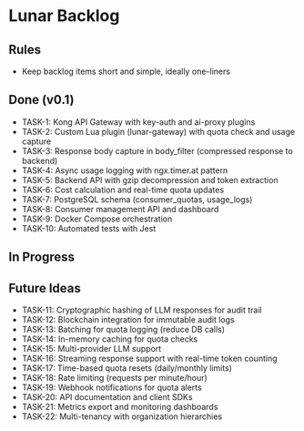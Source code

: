 # Lunar Backlog

## Rules
- Keep backlog items short and simple, ideally one-liners

## Done (v0.1)

- TASK-1: Kong API Gateway with key-auth and ai-proxy plugins
- TASK-2: Custom Lua plugin (lunar-gateway) with quota check and usage capture
- TASK-3: Response body capture in body_filter (compressed response to backend)
- TASK-4: Async usage logging with ngx.timer.at pattern
- TASK-5: Backend API with gzip decompression and token extraction
- TASK-6: Cost calculation and real-time quota updates
- TASK-7: PostgreSQL schema (consumer_quotas, usage_logs)
- TASK-8: Consumer management API and dashboard
- TASK-9: Docker Compose orchestration
- TASK-10: Automated tests with Jest

## In Progress

## Future Ideas

- TASK-11: Cryptographic hashing of LLM responses for audit trail
- TASK-12: Blockchain integration for immutable audit logs
- TASK-13: Batching for quota logging (reduce DB calls)
- TASK-14: In-memory caching for quota checks
- TASK-15: Multi-provider LLM support
- TASK-16: Streaming response support with real-time token counting
- TASK-17: Time-based quota resets (daily/monthly limits)
- TASK-18: Rate limiting (requests per minute/hour)
- TASK-19: Webhook notifications for quota alerts
- TASK-20: API documentation and client SDKs
- TASK-21: Metrics export and monitoring dashboards
- TASK-22: Multi-tenancy with organization hierarchies
